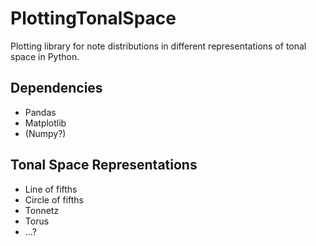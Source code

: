 # PlottingTonalSpace
Plotting library for note distributions in different representations of tonal space in Python.

## Dependencies
- Pandas
- Matplotlib
- (Numpy?)

## Tonal Space Representations
- Line of fifths
- Circle of fifths
- Tonnetz
- Torus
- ...?
